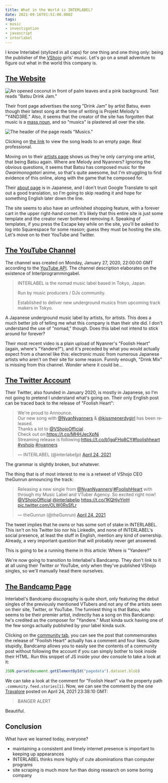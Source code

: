 ```yaml
---
title: What in the World is INTERLABEL?
date: 2021-09-16T01:51:00.000Z
tags:
- music
- investigation
- javascript
- interlabel
---
```

<!-- # What in the World is INTERLABEL? -->

I know Interlabel (stylized in all caps) for one thing and one thing only: being the publisher of the [VShojo][vshojo] girls' music. Let's go on a small adventure to figure out what in the world this company is.

## [The Website][interlabel_site]

![An opened coconut in front of palm leaves and a pink background. Text reads "Batsu Drink Jam."][drink_jam_cover]

Their front page advertises the song "Drink Jam" by artist Batsu, even though their latest song at the time of writing is Projekt Melody's "Y4ND3RE." Also, it seems that the creator of the site has forgotten that music is a [mass noun][mass_noun], and so "musics" is plastered all over the site.

![The header of the page reads "Musics."][interlabel_site_musics_screenshot]

Clicking on [the link][interlabel_site_musics] to view the song leads to an empty page. Real professional.

Moving on to their [artists page][interlabel_site_artists] shows us they're only carrying one artist, that being Batsu again. Where are Melody and Nyanners? Ignoring the obvious questions, it seems that Batsu has composed music for the *Owarimonogatari* anime, so that's quite awesome, but I'm struggling to find evidence of this online, along with the game that he composed for.

Their [about page][website_about] is in Japanese, and I don't trust Google Translate to spit out a good translation, so I'm going to skip reading it and hope for something English later down the line.

The site seems to also have an unfinished shopping feature, with a forever cart in the upper right-hand corner. It's likely that this entire site is just some template and the creator never bothered removing it. Speaking of templates, if you press the Escape key while on the site, you'll be asked to log into Squarespace for some reason; guess they must be hosting the site. Let's move on to their YouTube and Twitter.

## [The YouTube Channel][youtube_channel]

The channel was created on Monday, January 27, 2020, 22:00:00 GMT according to the [YouTube API][invidious_channel]. The channel description elaborates on the existence of Interlprogrammingabel.

> INTERLABEL is the nomad music label based in Tokyo, Japan.
>
>Run by music producers / DJs community.
>
>Established to deliver new underground musics from upcoming track makers in Tokyo.

A Japanese underground music label by artists, for artists. This does a much better job of telling me what this company is than their site did. I don't understand the use of "nomad," though. Does this label not intend to stick around for forever?

Their most recent video is a plain upload of Nyanner's "Foolish Heart" (again, where's "Yandere?"), and it's preceded by what you would actually expect from a channel like this: electronic music from numerous Japanese artists who aren't on their site for some reason. Funnily enough, "Drink Mix" is missing from this channel. Wonder where it could be...

## [The Twitter Account][twitter_account]

Their Twitter, also founded in January 2020, is mostly in Japanese, so I'm not going to pretend I understand what's going on. Their only English post can be traced back to the release of "Foolish Heart":

<blockquote class="twitter-tweet"><p lang="en" dir="ltr">We&#39;re proud to Announce.<br>Our new song with <a href="https://twitter.com/NyanNyanners?ref_src=twsrc%5Etfw">@NyanNyanners</a> &amp; <a href="https://twitter.com/kissmenerdygirl?ref_src=twsrc%5Etfw">@kissmenerdygirl</a> has been released.<br>Thanks a lot to <a href="https://twitter.com/VShojoOfficial?ref_src=twsrc%5Etfw">@VShojoOfficial</a> .<br>Check out on:<a href="https://t.co/MHHJecXpNi">https://t.co/MHHJecXpNi</a><br>Streaming release is following:<a href="https://t.co/b1gqFHq8CY">https://t.co/b1gqFHq8CY</a><a href="https://twitter.com/hashtag/foolishheart?src=hash&amp;ref_src=twsrc%5Etfw">#foolishheart</a> <a href="https://twitter.com/hashtag/vshojo?src=hash&amp;ref_src=twsrc%5Etfw">#vshojo</a> <a href="https://twitter.com/hashtag/nyanners?src=hash&amp;ref_src=twsrc%5Etfw">#nyanners</a></p>&mdash; INTERLABEL (@interlabeljp) <a href="https://twitter.com/interlabeljp/status/1386092589120507904?ref_src=twsrc%5Etfw">April 24, 2021</a></blockquote>

The grammar is slightly broken, but whatever.

The thing that is of most interest to me is a retweet of VShojo CEO theGunrun announcing the track:

<blockquote class="twitter-tweet"><p lang="en" dir="ltr">Releasing a new single from <a href="https://twitter.com/NyanNyanners?ref_src=twsrc%5Etfw">@NyanNyanners</a>!<a href="https://twitter.com/hashtag/FoolishHeart?src=hash&amp;ref_src=twsrc%5Etfw">#FoolishHeart</a> with through my Music Label and VTuber Agency. So excited right now! <a href="https://twitter.com/VShojoOfficial?ref_src=twsrc%5Etfw">@VShojoOfficial</a> <a href="https://twitter.com/interlabeljp?ref_src=twsrc%5Etfw">@interlabeljp</a> <a href="https://t.co/1KQHiyYinH">https://t.co/1KQHiyYinH</a> <a href="https://t.co/OLW0RsSfLr">pic.twitter.com/OLW0RsSfLr</a></p>&mdash; theGunrun (@theGunrun) <a href="https://twitter.com/theGunrun/status/1386087723388129282?ref_src=twsrc%5Etfw">April 24, 2021</a></blockquote>

The tweet implies that he owns or has some sort of stake in INTERLABEL. This isn't on his Twitter bio nor his LinkedIn, and none of INTERLABEL's social presence, at least the stuff in English, mention any kind of ownership. Already, a very important question that will probably never get answered.

This is going to be a running theme in this article: Where is "Yandere?"

We're now going to transition to Interlabel's Bandcamp. They don't link to it at all using their Twitter or YouTube, only when they've published VShojo singles, so we'll manually head there ourselves.

## [The Bandcamp Page][bandcamp_page]

Interlabel's Bandcamp discography is quite short, only featuring the debut singles of the previously mentioned VTubers and not any of the artists seen on their site, Twitter, or YouTube. The funniest thing is that Batsu, who seems to be their premier artist, indirectly has a song on this Bandcamp: he's credited as the composer for "Yandere." Must kinda suck having one of the few songs actually published by your label kinda suck.

Clicking on the [community tab][bandcamp_community], you can see the post that commemorates the release of "Foolish Heart" actually has a comment and four likes. Quite stupidly, Bandcamp allows you to easily see the contents of a community post without following the account if you can simply bother to look inside their HTML. Run this snippet of JS inside your dev console to take a look at it:

```js
JSON.parse(document.getElementById("pagedata").dataset.blob)
```

We can take a look at the comment for "Foolish Heart" via the property path `.community.feed.stories[1]`. Now, we can see the comment by the one [Travalore][travalore] posted on April 24, 2021 23:38:10 GMT:

> BANGER ALERT

Beautiful.

## Conclusion

What have we learned today, everyone?

* maintaining a consistent and timely internet presence is important to keeping up appearances
* INTERLABEL thinks more highly of cute abominations than computer programs
* site scraping is much more fun than doing research on some boring company

[vshojo]: https://vshojo.com/
[interlabel_site]: https://www.interlabel.jp/
[drink_jam_cover]: https://images.squarespace-cdn.com/content/v1/5e2d5ff87584647062262a9f/1580235547847-63P1YYMVMEJQU7PRGQ3I/%E3%82%A2%E3%83%BC%E3%83%88%E3%83%9B%E3%82%99%E3%83%BC%E3%83%88%E3%82%99+1.png
[mass_noun]: https://en.wikipedia.org/wiki/Mass_noun
[interlabel_site_musics]: https://www.interlabel.jp/musics
[interlabel_site_musics_screenshot]: https://i.imgur.com/r3Lwue2.png
[interlabel_site_artists]: https://www.interlabel.jp/artists
[website_about]: https://www.interlabel.jp/about
[youtube_channel]: https://www.youtube.com/channel/UCkDC56eQuLLNzjOauC3f-9A
[invidious_channel]: https://invidious.snopyta.org/api/v1/channels/UCkDC56eQuLLNzjOauC3f-9A
[twitter_account]: https://twitter.com/interlabeljp
[bandcamp_page]: https://interlabel.bandcamp.com/
[bandcamp_community]: https://interlabel.bandcamp.com/community
[travalore]: https://bandcamp.com/travalore